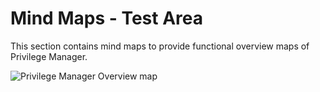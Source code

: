 [title]: # (Mind Maps - Test Area)
[tags]: # (overview)
[priority]: # (90000)
# Mind Maps - Test Area

This section contains mind maps to provide functional overview maps of Privilege Manager.

![Privilege Manager Overview map](images/top-level-map-pm.jpg)